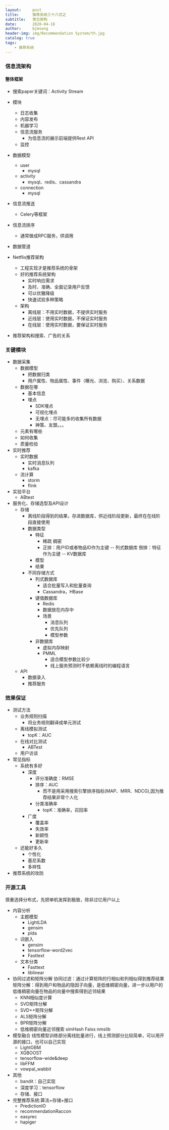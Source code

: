```yaml
---
layout:     post
title:      推荐系统三十六式之
subtitle:   常见架构
date:       2020-04-18
author:     bjmsong
header-img: img/Recommendation System/th.jpg
catalog: true
tags:
    - 推荐系统
---
```

>



### 信息流架构

#### 整体框架

- 搜索paper关键词：Activity Stream
- 模块
    - 日志收集
    - 内容发布
    - 机器学习
    - 信息流服务
        - 为信息流的展示前端提供Rest API
    - 监控
- 数据模型
    - user
        - mysql
    - activity
        - mysql、redis、cassandra
    - connection
        - mysql
- 信息流推送
    - Celery等框架
- 信息流排序
    - 通常做成RPC服务，供调用
- 数据管道

- Netflix推荐架构
    - 工程实现才是推荐系统的骨架
    - 好的推荐系统架构
        - 实时响应需求
        - 及时、准确、全面记录用户反馈
        - 可以优雅降级
        - 快速试验多种策略
    - 架构
        - 离线层：不用实时数据，不提供实时服务
        - 近线层：使用实时数据，不保证实时服务
        - 在线层：使用实时数据，要保证实时服务
- 推荐架构和搜索、广告的关系


### 关键模块
- 数据采集
    - 数据模型
        - 把数据归类
        - 用户属性、物品属性、事件（曝光、浏览、购买）、关系数据
    - 数据在哪
        - 基本信息
        - 埋点
            - SDK埋点
            - 可视化埋点
            - 无埋点：尽可能多的收集所有数据
            - 神策、友盟。。。
    - 元素有哪些
    - 如何收集
    - 质量检验
- 实时推荐
    - 实时数据
        - 实时消息队列
        - kafka
    - 流计算
        - storm
        - flink
- 实验平台
    - ABtest
- 服务化、存储选型及API设计
    - 存储
        - 离线阶段得到的结果，存进数据库，供近线阶段更新，最终在在线阶段直接使用
        - 数据类型
            - 特征
                - 稀疏 稠密
                - 正排：用户ID或者物品ID作为主键  -- 列式数据库
                  倒排：特征作为主键 -- KV数据库
            - 模型
            - 结果
        - 不同存储方式
            - 列式数据库
                - 适合批量写入和批量查询
                - Cassandra，HBase
            - 键值数据库
                - Redis
                - 数据放在内存中
                - 场景
                    - 消息队列
                    - 优先队列
                    - 模型参数
            - 非数据库
                - 虚拟内存映射
                - PMML
                    - 适合模型参数比较少
                    - 线上服务预测时不依赖离线时的编程语言
    - API
        - 数据录入
        - 推荐服务

### 效果保证
- 测试方法
    - 业务规则扫描
        - 将业务规则翻译成单元测试
    - 离线模拟测试
        - topK：AUC
    - 在线对比测试
        - ABTest
    - 用户访谈
- 常见指标
    - 系统有多好
        - 深度
            - 评分准确度：RMSE
            - 排序：AUC
                - 而不是用采用搜索引擎排序指标(MAP、MRR、NDCG),因为推荐结果非常个人化
            - 分类准确率
                - topK：准确率，召回率
        - 广度
             - 覆盖率
             - 失效率
             - 新颖性
             - 更新率
    - 还能好多久
        - 个性化
        - 基尼系数
        - 多样性
- 推荐系统的攻防



### 开源工具
慎重选择分布式，先把单机发挥到极致，除非过亿用户以上
- 内容分析
    - 主题模型
        - LightLDA
        - gensim
        - plda
    - 词嵌入
        - gensim
        - tensorflow-word2vec
        - Fasttext
    - 文本分类
        - Fasttext
        - liblinear
- 协同过滤和矩阵分解
协同过滤：通过计算矩阵的行相似和列相似得到推荐结果
矩阵分解：得到用户和物品的隐因子向量，是低维稠密向量，进一步以用户的低维稠密向量在物品的向量中搜索得到近邻结果
    - KNN相似度计算
    - SVD矩阵分解
    - SVD++矩阵分解
    - ALS矩阵分解
    - BPR矩阵分解
    - 低维稠密向量近邻搜索
  simHash
  Faiss nmslib
- 模型融合
线性模型训练部分离线批量进行，线上预测部分比较简单，可以用开源的接口，也可以自己实现
    - LightGBM
    - XGBOOST
    - tensorflow-wide&deep
    - libFFM
    - vowpal_wabbit 
- 其他
    - bandit：自己实现
    - 深度学习：tensorflow
    - 存储、接口
- 完整推荐系统:算法+存储+接口
    - PredictionIO
    - recommendationRaccon
    - easyrec
    - hapiger